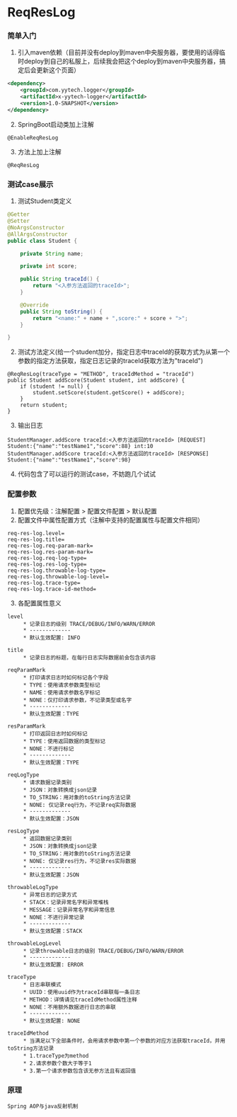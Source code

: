 # ReqResLog

### 简单入门 ###
1. 引入maven依赖（目前并没有deploy到maven中央服务器，要使用的话得临时deploy到自己的私服上，后续我会把这个deploy到maven中央服务器，搞定后会更新这个页面）
```xml
<dependency>
    <groupId>com.yytech.logger</groupId>
    <artifactId>x-yytech-logger</artifactId>
    <version>1.0-SNAPSHOT</version>
</dependency>
```
2. SpringBoot启动类加上注解
```
@EnableReqResLog
```
3. 方法上加上注解
```
@ReqResLog
```

### 测试case展示 ###
1. 测试Student类定义
```java
@Getter
@Setter
@NoArgsConstructor
@AllArgsConstructor
public class Student {

    private String name;

    private int score;

    public String traceId() {
        return "<入参方法返回的traceId>";
    }

    @Override
    public String toString() {
        return "<name:" + name + ",score:" + score + ">";
    }

}
```
2. 测试方法定义(给一个student加分，指定日志中traceId的获取方式为从第一个参数的指定方法获取，指定日志记录的traceId获取方法为"traceId")
```
@ReqResLog(traceType = "METHOD", traceIdMethod = "traceId")
public Student addScore(Student student, int addScore) {
    if (student != null) {
        student.setScore(student.getScore() + addScore);
    }
    return student;
}
```
3. 输出日志
```
StudentManager.addScore traceId:<入参方法返回的traceId> [REQUEST] Student:{"name":"testName1","score":88} int:10
StudentManager.addScore traceId:<入参方法返回的traceId> [RESPONSE] Student:{"name":"testName1","score":98}
```
4. 代码包含了可以运行的测试case，不妨跑几个试试

### 配置参数 ###
1. 配置优先级：注解配置 > 配置文件配置 > 默认配置
2. 配置文件中属性配置方式（注解中支持的配置属性与配置文件相同）
```
req-res-log.level=
req-res-log.title=
req-res-log.req-param-mark=
req-res-log.res-param-mark=
req-res-log.req-log-type=
req-res-log.res-log-type=
req-res-log.throwable-log-type=
req-res-log.throwable-log-level=
req-res-log.trace-type=
req-res-log.trace-id-method=
```
3. 各配置属性意义
```
level
     * 记录日志的级别 TRACE/DEBUG/INFO/WARN/ERROR
     * -------------
     * 默认生效配置: INFO
     
title
     * 记录日志的标题，在每行日志实际数据前会包含该内容
     
reqParamMark
     * 打印请求日志时如何标记各个字段
     * TYPE：使用请求参数类型标记
     * NAME：使用请求参数名字标记
     * NONE：仅打印请求参数，不记录类型或名字
     * -------------
     * 默认生效配置：TYPE
     
resParamMark
     * 打印返回日志时如何标记
     * TYPE：使用返回数据的类型标记
     * NONE：不进行标记
     * -------------
     * 默认生效配置：TYPE
     
reqLogType
     * 请求数据记录类别
     * JSON：对象转换成json记录
     * TO_STRING：用对象的toString方法记录
     * NONE: 仅记录req行为，不记录req实际数据
     * -------------
     * 默认生效配置：JSON
     
resLogType
     * 返回数据记录类别
     * JSON：对象转换成json记录
     * TO_STRING：用对象的toString方法记录
     * NONE: 仅记录res行为，不记录res实际数据
     * -------------
     * 默认生效配置：JSON
     
throwableLogType
     * 异常日志的记录方式
     * STACK：记录异常名字和异常堆栈
     * MESSAGE：记录异常名字和异常信息
     * NONE：不进行异常记录
     * -------------
     * 默认生效配置：STACK
     
throwableLogLevel
     * 记录throwable日志的级别 TRACE/DEBUG/INFO/WARN/ERROR
     * -------------
     * 默认生效配置: ERROR
     
traceType
     * 日志串联模式
     * UUID：使用uuid作为traceId串联每一条日志
     * METHOD：详情请见traceIdMethod属性注释
     * NONE：不用额外数据进行日志的串联
     * -------------
     * 默认生效配置: NONE
     
traceIdMethod
     * 当满足以下全部条件时，会用请求参数中第一个参数的对应方法获取traceId，并用toString方法记录
     * 1.traceType为method
     * 2.请求参数个数大于等于1
     * 3.第一个请求参数包含该无参方法且有返回值
```

### 原理 ###
```
Spring AOP与java反射机制
```